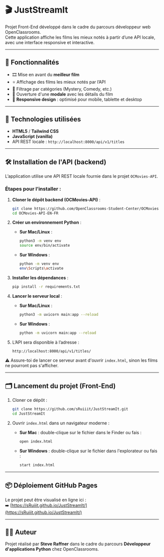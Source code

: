 # 🎬 JustStreamIt

Projet Front-End développé dans le cadre du parcours développeur web OpenClassrooms.  
Cette application affiche les films les mieux notés à partir d’une API locale, avec une interface responsive et interactive.

---

## 🚀 Fonctionnalités

- 🎞️ Mise en avant du **meilleur film**
- ⭐ Affichage des films les mieux notés par l’API
- 🔎 Filtrage par catégories (Mystery, Comedy, etc.)
- 🔁 Ouverture d'une **modale** avec les détails du film
- 📱 **Responsive design** : optimisé pour mobile, tablette et desktop

---

## 🧰 Technologies utilisées

- **HTML5** / **Tailwind CSS**
- **JavaScript (vanilla)**
- API REST locale : `http://localhost:8000/api/v1/titles`

---

## 🛠️ Installation de l'API (backend)

L’application utilise une API REST locale fournie dans le projet `OCMovies-API`.

### Étapes pour l’installer :

1. **Cloner le dépôt backend (OCMovies-API)** :
   ```bash
   git clone https://github.com/OpenClassrooms-Student-Center/OCMovies-API-EN-FR.git
   cd OCMovies-API-EN-FR
   ```

2. **Créer un environnement Python** :

   - **Sur Mac/Linux** :
     ```bash
     python3 -m venv env
     source env/bin/activate
     ```

   - **Sur Windows** :
     ```bash
     python -m venv env
     env\Scripts\activate
     ```

3. **Installer les dépendances** :
   ```bash
   pip install -r requirements.txt
   ```

4. **Lancer le serveur local** :

   - **Sur Mac/Linux** :
     ```bash
     python3 -m uvicorn main:app --reload
     ```

   - **Sur Windows** :
     ```bash
     python -m uvicorn main:app --reload
     ```

5. L’API sera disponible à l’adresse :
   ```
   http://localhost:8000/api/v1/titles/
   ```

⚠️ Assure-toi de lancer ce serveur avant d'ouvrir `index.html`, sinon les films ne pourront pas s'afficher.

---

## 🗂️ Lancement du projet (Front-End)

1. Cloner ce dépôt :
   ```bash
   git clone https://github.com/sRuiiit/JustStreamIt.git
   cd JustStreamIt
   ```

2. Ouvrir `index.html` dans un navigateur moderne :

   - **Sur Mac** : double-clique sur le fichier dans le Finder ou fais :
     ```bash
     open index.html
     ```

   - **Sur Windows** : double-clique sur le fichier dans l'explorateur ou fais :
     ```bash
     start index.html
     ```

---

## 📦 Déploiement GitHub Pages

Le projet peut être visualisé en ligne ici :  
➡️ [https://sRuiiit.github.io/JustStreamIt/](https://sRuiiit.github.io/JustStreamIt/)

---

## 🧑‍💻 Auteur

Projet réalisé par **Steve Raffner** dans le cadre du parcours **Développeur d'applications Python** chez OpenClassrooms.
